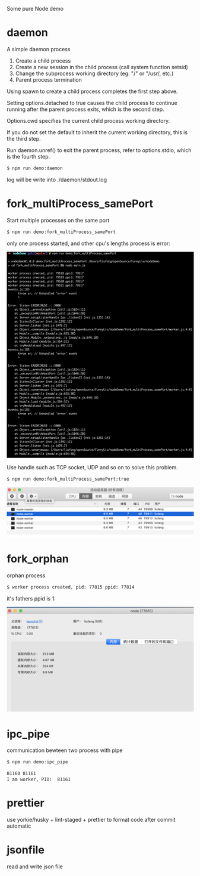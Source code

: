 Some pure Node demo

# daemon

A simple daemon process

1. Create a child process
2. Create a new session in the child process (call system function setsid)
3. Change the subprocess working directory (eg: "/" or "/usr/, etc.)
4. Parent process termination

Using spawn to create a child process completes the first step above. 

Setting options.detached to true causes the child process to continue running after the parent process exits, which is the second step. 

Options.cwd specifies the current child process working directory. 

If you do not set the default to inherit the current working directory, this is the third step.

 Run daemon.unref() to exit the parent process, refer to options.stdio, which is the fourth step.

``` bash
$ npm run demo:daemon
```

log will be write into ./daemon/stdout.log

# fork_multiProcess_samePort

Start multiple processes on the same port

``` bash
$ npm run demo:fork_multiProcess_samePort
```
only one process started, and other cpu's lengths process is error:

<img src="https://raw.githubusercontent.com/brizer/graph-bed/master/img/20190629154641.png"/>

Use handle such as TCP socket, UDP and so on to solve this problem.

``` bash
$ npm run demo:fork_multiProcess_samePort:true
```

<img src="https://raw.githubusercontent.com/brizer/graph-bed/master/img/20190629155658.png"/>


# fork_orphan 

orphan process

``` bash
$ worker process created, pid: 77815 ppid: 77814
```

it's fathers ppid is 1:

<img src="https://raw.githubusercontent.com/brizer/graph-bed/master/img/20190629153028.png"/>


# ipc_pipe

communication bewteen two process with pipe

``` bash
$ npm run demo:ipc_pipe 
```

```
81160 81161
I am worker, PID:  81161
```



# prettier

use yorkie/husky + lint-staged + prettier to format code after commit automatic

# jsonfile

read and write json file